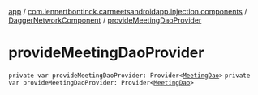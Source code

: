 [app](../../index.md) / [com.lennertbontinck.carmeetsandroidapp.injection.components](../index.md) / [DaggerNetworkComponent](index.md) / [provideMeetingDaoProvider](./provide-meeting-dao-provider.md)

# provideMeetingDaoProvider

`private var provideMeetingDaoProvider: Provider<`[`MeetingDao`](../../com.lennertbontinck.carmeetsandroidapp.roomdatabase/-meeting-dao/index.md)`>`
`private var provideMeetingDaoProvider: Provider<`[`MeetingDao`](../../com.lennertbontinck.carmeetsandroidapp.roomdatabase/-meeting-dao/index.md)`>`